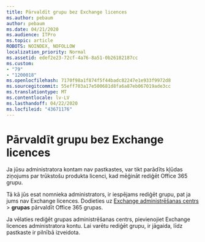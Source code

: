 ```yaml
---
title: Pārvaldīt grupu bez Exchange licences
ms.author: pebaum
author: pebaum
ms.date: 04/21/2020
ms.audience: ITPro
ms.topic: article
ROBOTS: NOINDEX, NOFOLLOW
localization_priority: Normal
ms.assetid: edef2e23-72cf-4a76-8a51-0b26182187cc
ms.custom:
- "79"
- "1200018"
ms.openlocfilehash: 7170f98a1f874f5f44badc82247e1e933f9972d8
ms.sourcegitcommit: 55eff703a17e500681d8fa6a87eb067019ade3cc
ms.translationtype: MT
ms.contentlocale: lv-LV
ms.lasthandoff: 04/22/2020
ms.locfileid: "43671176"
---
```

# <a name="manage-a-group-without-an-exchange-license"></a>Pārvaldīt grupu bez Exchange licences

Ja jūsu administratora kontam nav pastkastes, var tikt parādīts kļūdas ziņojums par trūkstošu produkta licenci, kad mēģināt rediģēt Office 365 grupu.
  
Tā kā jūs esat nomnieka administrators, ir iespējams rediģēt grupu, pat ja jums nav Exchange licences. Dodieties uz [Exchange administrēšanas centrs](https://outlook.office365.com/ecp.aspx) \> **grupas** pārvaldīt Office 365 grupas.
  
Ja vēlaties rediģēt grupas administrēšanas centrs, pievienojiet Exchange licences administratora kontu. Lai varētu rediģēt grupu, ir jāgaida, līdz pastkaste ir pilnībā izveidota.
  